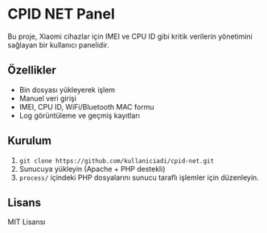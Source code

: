 # CPID NET Panel

Bu proje, Xiaomi cihazlar için IMEI ve CPU ID gibi kritik verilerin yönetimini sağlayan bir kullanıcı panelidir.

## Özellikler

- Bin dosyası yükleyerek işlem
- Manuel veri girişi
- IMEI, CPU ID, WiFi/Bluetooth MAC formu
- Log görüntüleme ve geçmiş kayıtları

## Kurulum

1. `git clone https://github.com/kullaniciadi/cpid-net.git`
2. Sunucuya yükleyin (Apache + PHP destekli)
3. `process/` içindeki PHP dosyalarını sunucu taraflı işlemler için düzenleyin.

## Lisans

MIT Lisansı
